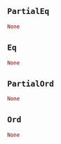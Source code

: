 ## `PartialEq`

```rust
None
```

## `Eq`

```rust
None
```

## `PartialOrd`

```rust
None
```

## `Ord`

```rust
None
```
